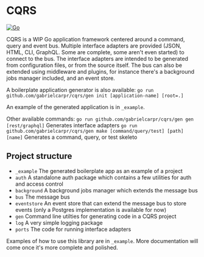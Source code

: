 # CQRS

[![Go](https://github.com/GabrielCarpr/cqrs/actions/workflows/go.yml/badge.svg)](https://github.com/GabrielCarpr/cqrs/actions/workflows/go.yml)

CQRS is a WIP Go application framework centered around a command, query and event bus. Multiple interface adapters are provided (JSON, HTML, CLI, GraphQL. Some are complete, some aren't even started) to connect to the bus. The interface adapters are intended to be generated from configuration files, or from the source itself. The bus can also be extended using middleware and plugins, for instance there's a background jobs manager included, and an event store.

A boilerplate application generator is also available:
`go run github.com/gabrielcarpr/cqrs/gen init [application-name] [root=.]`

An example of the generated application is in `_example`.

Other available commands:
`go run github.com/gabrielcarpr/cqrs/gen gen [rest/graphql]` Generates interface adapters
`go run github.com/gabrielcarpr/cqrs/gen make [command/query/test] [path] [name]` Generates a command, query, or test skeleto

## Project structure

- `_example` The generated boilerplate app as an example of a project
- `auth` A standalone auth package which contains a few utilities for auth and access control
- `background` A background jobs manager which extends the message bus
- `bus` The message bus
- `eventstore` An event store that can extend the message bus to store events (only a Postgres implementation is available for now)
- `gen` Command line utilties for generating code in a CQRS project
- `log` A very simple logging package
- `ports` The code for running interface adapters

Examples of how to use this library are in `_example`. More documentation will come once it's more complete and polished.
